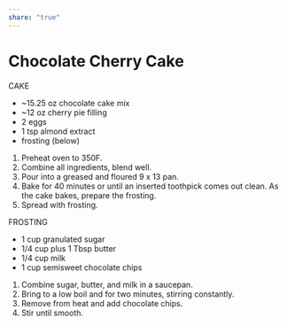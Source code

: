 ```yaml
---
share: "true"
---
```


# Chocolate Cherry Cake
CAKE
- ~15.25 oz chocolate cake mix
- ~12 oz cherry pie filling
- 2 eggs
- 1 tsp almond extract
- frosting (below)

1. Preheat oven to 350F.
2. Combine all ingredients, blend well.
3. Pour into a greased and floured 9 x 13 pan.
4. Bake for 40 minutes or until an inserted toothpick comes out clean. As the cake bakes, prepare the frosting.
5. Spread with frosting.

FROSTING
- 1 cup granulated sugar
- 1/4 cup plus 1 Tbsp butter
- 1/4 cup milk
- 1 cup semisweet chocolate chips

1. Combine sugar, butter, and milk in a saucepan.
2. Bring to a low boil and for two minutes, stirring constantly.
3. Remove from heat and add chocolate chips.
4. Stir until smooth.